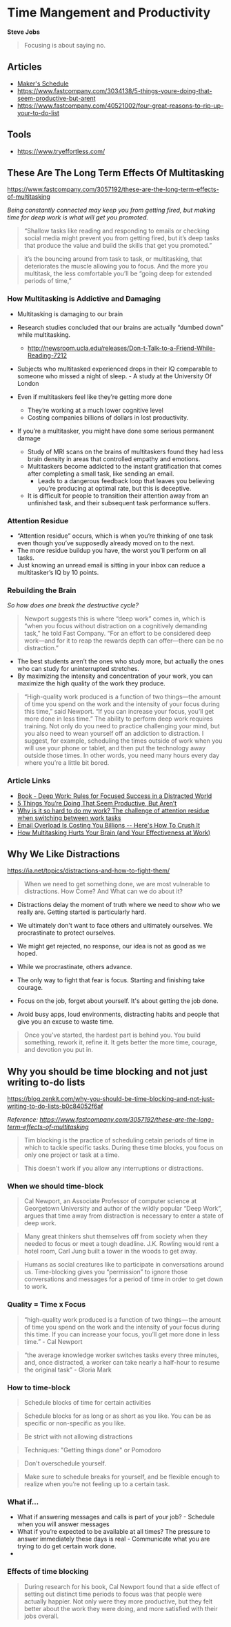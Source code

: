 # Time Mangement and Productivity


**Steve Jobs**
> Focusing is about saying no.


## Articles
- [Maker's Schedule](http://paulgraham.com/makersschedule.html)
- https://www.fastcompany.com/3034138/5-things-youre-doing-that-seem-productive-but-arent
- https://www.fastcompany.com/40521002/four-great-reasons-to-rip-up-your-to-do-list

## Tools
- https://www.tryeffortless.com/

## These Are The Long Term Effects Of Multitasking

https://www.fastcompany.com/3057192/these-are-the-long-term-effects-of-multitasking

*Being constantly connected may keep you from getting fired, but making time for deep work is what will get you promoted.*

> “Shallow tasks like reading and responding to emails or checking social media might prevent you from getting fired, but it’s deep tasks that produce the value and build the skills that get you promoted.”

>  it’s the bouncing around from task to task, or multitasking, that deteriorates the muscle allowing you to focus. And the more you multitask, the less comfortable you’ll be “going deep for extended periods of time,”

### How Multitasking is Addictive and Damaging

- Multitasking is damaging to our brain
- Research studies concluded that our brains are actually “dumbed down” while multitasking.
  - http://newsroom.ucla.edu/releases/Don-t-Talk-to-a-Friend-While-Reading-7212
- Subjects who multitasked experienced drops in their IQ comparable to someone who missed a night of sleep. - A study at the University Of London
- Even if multitaskers feel like they’re getting more done
  - They’re working at a much lower cognitive level
  - Costing companies billions of dollars in lost productivity.

- If you’re a multitasker, you might have done some serious permanent damage
  -  Study of MRI scans on the brains of multitaskers found they had less brain density in areas that controlled empathy and emotions.
  - Multitaskers become addicted to the instant gratification that comes after completing a small task, like sending an email.
    - Leads to a dangerous feedback loop that leaves you believing you’re producing at optimal rate, but this is deceptive.
  - It is difficult for people to transition their attention away from an unfinished task, and their subsequent task performance suffers.

### Attention Residue
- “Attention residue” occurs, which is when you’re thinking of one task even though you’ve supposedly already moved on to the next.
- The more residue buildup you have, the worst you’ll perform on all tasks.
- Just knowing an unread email is sitting in your inbox can reduce a multitasker’s IQ by 10 points.

### Rebuilding the Brain
*So how does one break the destructive cycle?*

> Newport suggests this is where “deep work” comes in, which is “when you focus without distraction on a cognitively demanding task,” he told Fast Company. “For an effort to be considered deep work—and for it to reap the rewards depth can offer—there can be no distraction.”

- The best students aren’t the ones who study more, but actually the ones who can study for uninterrupted stretches.
- By maximizing the intensity and concentration of your work, you can maximize the high quality of the work they produce.

> “High-quality work produced is a function of two things—the amount of time you spend on the work and the intensity of your focus during this time,” said Newport.
> “If you can increase your focus, you’ll get more done in less time.”
> The ability to perform deep work requires training. Not only do you need to practice challenging your mind, but you also need to wean yourself off an addiction to distraction. I suggest, for example, scheduling the times outside of work when you will use your phone or tablet, and then put the technology away outside those times. In other words, you need many hours every day where you’re a little bit bored.


### Article Links
- [Book - Deep Work: Rules for Focused Success in a Distracted World](https://www.amazon.com/Deep-Work-Focused-Success-Distracted/dp/1455586692)
- [5 Things You’re Doing That Seem Productive, But Aren’t](https://www.fastcompany.com/3034138/5-things-youre-doing-that-seem-productive-but-arent)
- [Why is it so hard to do my work? The challenge of attention residue when switching between work tasks](https://ideas.repec.org/a/eee/jobhdp/v109y2009i2p168-181.html)
- [Email Overload Is Costing You Billions -- Here's How To Crush It](https://www.forbes.com/sites/groupthink/2014/05/29/email-overload-is-costing-you-billions-heres-how-to-crush-it/)
- [How Multitasking Hurts Your Brain (and Your Effectiveness at Work)](https://www.forbes.com/sites/work-in-progress/2013/01/15/how-multitasking-hurts-your-brain-and-your-effectiveness-at-work)




## Why We Like Distractions

https://ia.net/topics/distractions-and-how-to-fight-them/

> When we need to get something done, we are most vulnerable to distractions. How Come? And What can we do about it?

+ Distractions delay the moment of truth where we need to show who we really are. Getting started is particularly hard.

+ We ultimately don't want to face others and ultimately ourselves. We procrastinate to protect ourselves.

+ We might get rejected, no response, our idea is not as good as we hoped.
+ While we procrastinate, others advance.
+ The only way to fight that fear is focus. Starting and finishing take courage.
+ Focus on the job, forget about yourself. It's about getting the job done.
+ Avoid busy apps, loud environments, distracting habits and people that give you an excuse to waste time.

> Once you've started, the hardest part is behind you. You build something, rework it, refine it.  It gets better the more time, courage, and devotion you put in.



## Why you should be time blocking and not just writing to-do lists

https://blog.zenkit.com/why-you-should-be-time-blocking-and-not-just-writing-to-do-lists-b0c84052f6af

_Reference: https://www.fastcompany.com/3057192/these-are-the-long-term-effects-of-multitasking_

> Tim blocking is the practice of scheduling cetain periods of time in which to tackle specific tasks. During these time blocks, you focus on only one project or task at a time.

> This doesn't work if you allow any interruptions or distractions.

### When we should time-block

> Cal Newport, an Associate Professor of computer science at Georgetown University and author of the wildly popular “Deep Work”, argues that time away from distraction is necessary to enter a state of deep work.

> Many great thinkers shut themselves off from society when they needed to focus or meet a tough deadline. J.K. Rowling would rent a hotel room, Carl Jung built a tower in the woods to get away.

> Humans as social creatures like to participate in conversations around us. Time-blocking gives you “permission” to ignore those conversations and messages for a period of time in order to get down to work.

### Quality = Time x Focus

> “high-quality work produced is a function of two things — the amount of time you spend on the work and the intensity of your focus during this time. If you can increase your focus, you’ll get more done in less time.” - Cal Newport

> “the average knowledge worker switches tasks every three minutes, and, once distracted, a worker can take nearly a half-hour to resume the original task” - Gloria Mark


### How to time-block

> Schedule blocks of time for certain activities

> Schedule blocks for as long or as short as you like. You can be as specific or non-specific as you like.

> Be strict with not allowing distractions

> Techniques: "Getting things done" or Pomodoro

> Don't overschedule yourself.

> Make sure to schedule breaks for yourself, and be flexible enough to realize when you’re not feeling up to a certain task.

### What if...

+ What if answering messages and calls is part of your job? - Schedule when you will answer messages
+ What if you’re expected to be available at all times? The pressure to answer immediately these days is real - Communicate what you are trying to do get certain work done.
+

### Effects of time blocking

> During research for his book, Cal Newport found that a side effect of setting out distinct time periods to focus was that people were actually happier.
> Not only were they more productive, but they felt better about the work they were doing, and more satisfied with their jobs overall.


